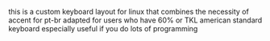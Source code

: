 this is a custom keyboard layout for linux that combines the necessity of accent for pt-br adapted for users who have 60% or TKL american standard keyboard especially useful if you do lots of programming

